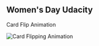 ## Women's Day Udacity

Card Flip Animation

![Card Flipping Animation](https://www.dropbox.com/s/os24ik2pm6isnfb/HWD.gif)


